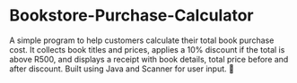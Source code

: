 # Bookstore-Purchase-Calculator
A simple program to help customers calculate their total book purchase cost. It collects book titles and prices, applies a 10% discount if the total is above R500, and displays a receipt with book details, total price before and after discount. Built using Java and Scanner for user input. 🚀
